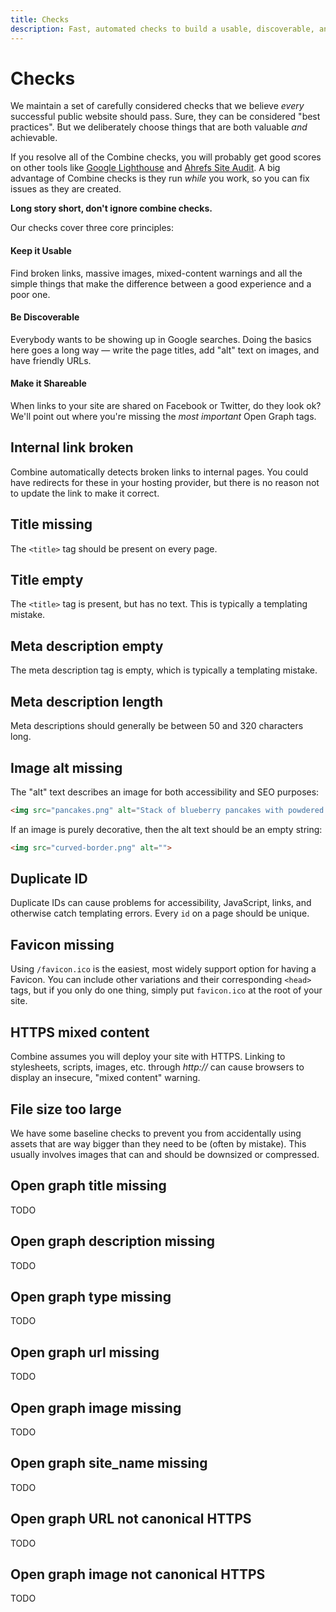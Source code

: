 ```yaml
---
title: Checks
description: Fast, automated checks to build a usable, discoverable, and shareable static site.
---
```


# Checks

We maintain a set of carefully considered checks that we believe *every* successful public website should pass.
Sure, they can be considered "best practices".
But we deliberately choose things that are both valuable *and* achievable.

If you resolve all of the Combine checks, you will probably get good scores on other tools like [Google Lighthouse](https://developers.google.com/web/tools/lighthouse) and [Ahrefs Site Audit](https://ahrefs.com/site-audit).
A big advantage of Combine checks is they run *while* you work,
so you can fix issues as they are created.


**Long story short, don't ignore combine checks.**

Our checks cover three core principles:

#### Keep it **Usable**

Find broken links, massive images, mixed-content warnings and all the simple things that make the difference between a good experience and a poor one.

#### Be **Discoverable**

Everybody wants to be showing up in Google searches. Doing the basics here goes a long way — write the page titles, add "alt" text on images, and have friendly URLs.

#### Make it **Shareable**

When links to your site are shared on Facebook or Twitter, do they look ok? We'll point out where you're missing the *most important* Open Graph tags.

## Internal link broken

Combine automatically detects broken links to internal pages.
You could have redirects for these in your hosting provider,
but there is no reason not to update the link to make it correct.

## Title missing

The `<title>` tag should be present on every page.

## Title empty

The `<title>` tag is present, but has no text.
This is typically a templating mistake.

## Meta description empty

The meta description tag is empty, which is typically a templating mistake.

## Meta description length

Meta descriptions should generally be between 50 and 320 characters long.

## Image alt missing

The "alt" text describes an image for both accessibility and SEO purposes:

```html
<img src="pancakes.png" alt="Stack of blueberry pancakes with powdered sugar">
```

If an image is purely decorative, then the alt text should be an empty string:

```html
<img src="curved-border.png" alt="">
```

## Duplicate ID

Duplicate IDs can cause problems for accessibility, JavaScript, links, and otherwise catch templating errors.
Every `id` on a page should be unique.

## Favicon missing

Using `/favicon.ico` is the easiest, most widely support option for having a Favicon.
You can include other variations and their corresponding `<head>` tags,
but if you only do one thing,
simply put `favicon.ico` at the root of your site.

## HTTPS mixed content

Combine assumes you will deploy your site with HTTPS.
Linking to stylesheets, scripts, images, etc. through *http://* can cause browsers to display an insecure, "mixed content" warning.

## File size too large

We have some baseline checks to prevent you from accidentally using assets that are way bigger than they need to be
(often by mistake).
This usually involves images that can and should be downsized or compressed.

## Open graph title missing

TODO

## Open graph description missing

TODO

## Open graph type missing

TODO

## Open graph url missing

TODO

## Open graph image missing

TODO

## Open graph site_name missing

TODO

## Open graph URL not canonical HTTPS

TODO

## Open graph image not canonical HTTPS

TODO
